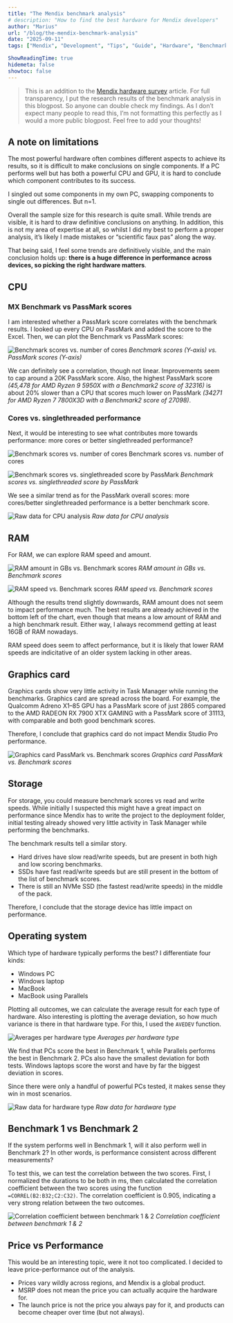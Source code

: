 ```yaml
---
title: "The Mendix benchmark analysis"
# description: "How to find the best hardware for Mendix developers"
author: "Marius"
url: "/blog/the-mendix-benchmark-analysis"
date: "2025-09-11"
tags: ["Mendix", "Development", "Tips", "Guide", "Hardware", "Benchmark"]

ShowReadingTime: true
hidemeta: false
showtoc: false
---
```




> This is an addition to the [Mendix hardware survey](https://medium.com/mendix/the-ultimate-mendix-hardware-purchasing-guide-987da31b65e5) article. For full transparency, I put the research results of the benchmark analysis in this blogpost. So anyone can double check my findings. As I don’t expect many people to read this, I’m not formatting this perfectly as I would a more public blogpost. Feel free to add your thoughts!

A note on limitations
---------------------

The most powerful hardware often combines different aspects to achieve its results, so it is difficult to make conclusions on single components. If a PC performs well but has both a powerful CPU and GPU, it is hard to conclude which component contributes to its success.

I singled out some components in my own PC, swapping components to single out differences. But n=1.

Overall the sample size for this research is quite small. While trends are visible, it is hard to draw definitive conclusions on anything. In addition, this is not my area of expertise at all, so whilst I did my best to perform a proper analysis, it’s likely I made mistakes or “scientific faux pas” along the way.

That being said, I feel some trends are definitively visible, and the main conclusion holds up: **there is a huge difference in performance across devices, so picking the right hardware matters**.

CPU
---

### MX Benchmark vs PassMark scores

I am interested whether a PassMark score correlates with the benchmark results. I looked up every CPU on PassMark and added the score to the Excel. Then, we can plot the Benchmark vs PassMark scores:

![Benchmark scores vs. number of cores](/blog/images/benchmark/cpu.webp)
_Benchmark scores (Y-axis) vs. PassMark scores (Y-axis)_

We can definitely see a correlation, though not linear. Improvements seem to cap around a 20K PassMark score. Also, the highest PassMark score _(45,478 for AMD Ryzen 9 5950X with a Benchmark2 score of 32316)_ is about 20% slower than a CPU that scores much lower on PassMark _(34271 for AMD Ryzen 7 7800X3D with a Benchmark2 score of 27098)_.

### Cores vs. singlethreaded performance

Next, it would be interesting to see what contributes more towards performance: more cores or better singlethreaded performance?

![Benchmark scores vs. number of cores](/blog/images/benchmark/st1.webp)
Benchmark scores vs. number of cores

![Benchmark scores vs. singlethreaded score by PassMark](/blog/images/benchmark/st2.webp)
_Benchmark scores vs. singlethreaded score by PassMark_


We see a similar trend as for the PassMark overall scores: more cores/better singlethreaded performance is a better benchmark score.

![Raw data for CPU analysis](/blog/images/benchmark/cpuanalysis.webp)
_Raw data for CPU analysis_

RAM
---

For RAM, we can explore RAM speed and amount.

![RAM amount in GBs vs. Benchmark scores](/blog/images/benchmark/ram1.webp)
_RAM amount in GBs vs. Benchmark scores_

![RAM speed vs. Benchmark scores](/blog/images/benchmark/ram2.webp)
_RAM speed vs. Benchmark scores_

Although the results trend slightly downwards, RAM amount does not seem to impact performance much. The best results are already achieved in the bottom left of the chart, even though that means a low amount of RAM and a high benchmark result. Either way, I always recommend getting at least 16GB of RAM nowadays.

RAM speed does seem to affect performance, but it is likely that lower RAM speeds are indicitative of an older system lacking in other areas.

Graphics card
-------------

Graphics cards show very little activity in Task Manager while running the benchmarks. Graphics card are spread across the board. For example, the Qualcomm Adreno X1–85 GPU has a PassMark score of just 2865 compared to the AMD RADEON RX 7900 XTX GAMING with a PassMark score of 31113, with comparable and both good benchmark scores.

Therefore, I conclude that graphics card do not impact Mendix Studio Pro performance.

![Graphics card PassMark vs. Benchmark scores](/blog/images/benchmark/graphics1.webp)
_Graphics card PassMark vs. Benchmark scores_

Storage
-------

For storage, you could measure benchmark scores vs read and write speeds. While initially I suspected this might have a great impact on performance since Mendix has to write the project to the deployment folder, initial testing already showed very little activity in Task Manager while performing the benchmarks.

The benchmark results tell a similar story.

*   Hard drives have slow read/write speeds, but are present in both high and low scoring benchmarks.
*   SSDs have fast read/write speeds but are still present in the bottom of the list of benchmark scores.
*   There is still an NVMe SSD (the fastest read/write speeds) in the middle of the pack.

Therefore, I conclude that the storage device has little impact on performance.

Operating system
----------------

Which type of hardware typically performs the best? I differentiate four kinds:

*   Windows PC
*   Windows laptop
*   MacBook
*   MacBook using Parallels

Plotting all outcomes, we can calculate the average result for each type of hardware. Also interesting is plotting the average deviation, so how much variance is there in that hardware type. For this, I used the `AVEDEV` function.

![Averages per hardware type](/blog/images/benchmark/hardwaretype.webp)
_Averages per hardware type_

We find that PCs score the best in Benchmark 1, while Parallels performs the best in Benchmark 2. PCs also have the smallest deviation for both tests. Windows laptops score the worst and have by far the biggest deviation in scores.

Since there were only a handful of powerful PCs tested, it makes sense they win in most scenarios.

![Raw data for hardware type](/blog/images/benchmark/hardwaretyperaw.webp)
_Raw data for hardware type_

Benchmark 1 vs Benchmark 2
--------------------------

If the system performs well in Benchmark 1, will it also perform well in Benchmark 2? In other words, is performance consistent across different measurements?

To test this, we can test the correlation between the two scores. First, I normalized the durations to be both in ms, then calculated the correlation coefficient between the two scores using the function `=CORREL(B2:B32;C2:C32)`. The correlation coefficient is 0.905, indicating a very strong relation between the two outcomes.

![Correlation coefficient between benchmark 1 & 2](/blog/images/benchmark/benchmarkcomparison.webp)
_Correlation coefficient between benchmark 1 & 2_

Price vs Performance
--------------------

This would be an interesting topic, were it not too complicated. I decided to leave price-performance out of the analysis.

*   Prices vary wildly across regions, and Mendix is a global product.
*   MSRP does not mean the price you can actually acquire the hardware for.
*   The launch price is not the price you always pay for it, and products can become cheaper over time (but not always).